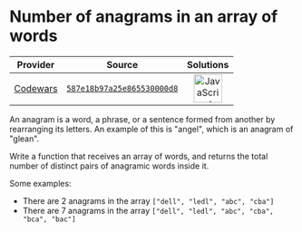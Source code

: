 [_metadata_:generated]: - "true"

# Number of anagrams in an array of words

<!-- INFO TABLE BEGIN -->

| Provider                                        | Source                                                                               | Solutions                                                                                                                                                    |
| :---------------------------------------------: | :----------------------------------------------------------------------------------: | :----------------------------------------------------------------------------------------------------------------------------------------------------------: |
| [Codewars](../../../docs/providers/Codewars.md) | [`587e18b97a25e865530000d8`](https://www.codewars.com/kata/587e18b97a25e865530000d8) | [<img src="https://res.cloudinary.com/rascaltwo/image/upload/v1631924076/javascript_ehszr7.svg" alt="JavaScript" title="JavaScript" width="50" />](solve.js) |

<!-- INFO TABLE END -->

An anagram is a word, a phrase, or a sentence formed from another by rearranging its letters. An example of this is "angel", which is an anagram of "glean".

Write a function that receives an array of words, and returns the total number of distinct pairs of anagramic words inside it.

Some examples:

- There are 2 anagrams in the array `["dell", "ledl", "abc", "cba"]`
- There are 7 anagrams in the array `["dell", "ledl", "abc", "cba", "bca", "bac"]`
